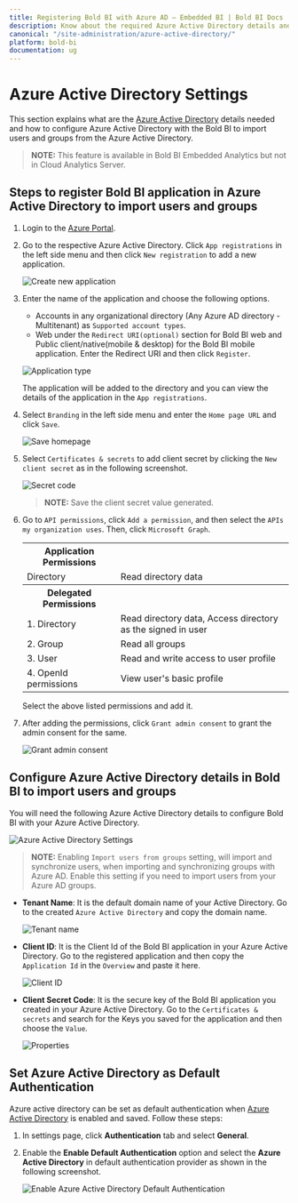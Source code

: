 ```yaml
---
title: Registering Bold BI with Azure AD – Embedded BI | Bold BI Docs
description: Know about the required Azure Active Directory details and how to import users and groups by registering Bold BI with Azure Active Directory.
canonical: "/site-administration/azure-active-directory/"
platform: bold-bi
documentation: ug
---
```


# Azure Active Directory Settings

This section explains what are the [Azure Active Directory](https://azure.microsoft.com/en-us/services/active-directory/) details needed and how to configure Azure Active Directory with the Bold BI to import users and groups from the Azure Active Directory.

> **NOTE:** This feature is available in Bold BI Embedded Analytics but not in Cloud Analytics Server.

## Steps to register Bold BI application in Azure Active Directory to import users and groups

1. Login to the [Azure Portal](https://portal.azure.com).

2. Go to the respective Azure Active Directory. Click `App registrations` in the left side menu and then click `New registration` to add a new application.

    ![Create new application](/static/assets/site-administration/images/add-application.png) 

3. Enter the name of the application and choose the following options.

    * Accounts in any organizational directory (Any Azure AD directory - Multitenant) as `Supported account types`.
    * Web under the `Redirect URI(optional)` section for Bold BI web and Public client/native(mobile & desktop) for the Bold BI mobile application. Enter the Redirect URI and then click `Register`.

    ![Application type](/static/assets/site-administration/images/add-application-type.png)

    The application will be added to the directory and you can view the details of the application in the `App registrations`.

4. Select `Branding` in the left side menu and enter the `Home page URL` and click `Save`.

    ![Save homepage](/static/assets/site-administration/images/azurehomepageurl.png)

5. Select `Certificates & secrets` to add client secret by clicking the `New client secret` as in the following screenshot.

    ![Secret code](/static/assets/site-administration/images/certificates.png)

    > **NOTE:**  Save the client secret value generated.

6. Go to `API permissions`, click `Add a permission`, and then select the `APIs my organization uses`. Then, click  `Microsoft Graph`.

    <table>
     <tr>
     <th><b>Application Permissions</b></th>
     <th></th>
     </tr>
     <tr>
     <td> Directory <td>Read directory data</td></td>
     </tr>
     <tr>
     <th><b>Delegated Permissions</b></th>
     <th></th>
     </tr>
     <tr>
     <td> 1. Directory <td>Read directory data, Access directory as the signed in user</td></td>
     </tr>
     <tr>
     <td>2. Group <td>Read all groups</td></td>
     </tr>
     <tr>
     <td>3. User <td>Read and write access to user profile</td></td>
     </tr>
      <tr>
     <td>4. OpenId permissions <td>View user's basic profile</td></td>
     </tr>
     </table>
    
    Select the above listed permissions and add it.

7. After adding the permissions, click `Grant admin consent` to grant the admin consent for the same.
 
    ![Grant admin consent](/static/assets/site-administration/images/grant-admin-consent.png)

## Configure Azure Active Directory details in Bold BI to import users and groups

You will need the following Azure Active Directory details to configure Bold BI with your Azure Active Directory.

![Azure Active Directory Settings](/static/assets/site-administration/images/azure-active-directory-settings.png#width=70%)

> **NOTE:** Enabling `Import users from groups` setting, will import and synchronize users, when importing and synchronizing groups with Azure AD. Enable this setting if you need to import users from your Azure AD groups.

* **Tenant Name**: It is the default domain name of your Active Directory. Go to the created `Azure Active Directory` and copy the domain name.

    ![Tenant name](/static/assets/site-administration/images/tenant-name.png)
 
* **Client ID**: It is the Client Id of the Bold BI application in your Azure Active Directory. Go to the registered application and then copy the `Application Id` in the `Overview` and paste it here.

    ![Client ID](/static/assets/site-administration/images/app-id.png)
 
* **Client Secret Code**: It is the secure key of the Bold BI application you created in your Azure Active Directory. Go to the `Certificates & secrets` and search for the Keys you saved for the application and then choose the `Value`.

    ![Properties](/static/assets/site-administration/images/keys.png)

## Set Azure Active Directory as Default Authentication
Azure active directory can be set as default authentication when [Azure Active Directory](/site-administration/user-directory-settings/azure-active-directory/#configure-azure-active-directory-details-in-bold-bi-to-import-users-and-groups) is enabled and saved. Follow these steps:

1. In settings page, click **Authentication** tab and select **General**.

2. Enable the **Enable Default Authentication** option and select the **Azure Active Directory** in default authentication provider as shown in the following screenshot.

    ![Enable  Azure Active Directory Default Authentication](/static/assets/site-administration/images/enable-azure-active-directory.png)
